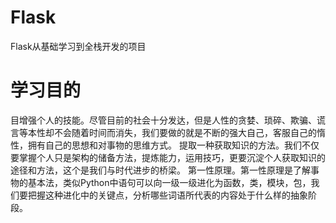 # Flask
Flask从基础学习到全栈开发的项目
# 学习目的
目增强个人的技能。尽管目前的社会十分发达，但是人性的贪婪、琐碎、欺骗、谎言等本性却不会随着时间而消失，我们要做的就是不断的强大自己，客服自己的惰性，拥有自己的思想和对事物的思维方式。
提取一种获取知识的方法。我们不仅要掌握个人只是架构的储备方法，提炼能力，运用技巧，更要沉淀个人获取知识的途径和方法，这个是我们与时代进步的桥梁。
第一性原理。第一性原理是了解事物的基本法，类似Python中语句可以向一级一级进化为函数，类，模块，包，我们要把握这种进化中的关键点，分析哪些词语所代表的内容处于什么样的抽象阶段。
